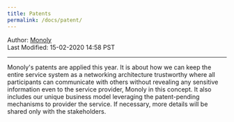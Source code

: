 ```yaml
---
title: Patents
permalink: /docs/patent/
---
```

Author: <a href="mailto:admin@monoly.com">Monoly</a>
<br>
Last Modified: 15-02-2020 14:58 PST
<br>

----

Monoly's patents are applied this year. It is about how we can keep the entire service system as a networking architecture trustworthy where all participants can communicate with others without revealing any sensitive information even to the service provider, Monoly in this concept. It also includes our unique business model leveraging the patent-pending mechanisms to provider the service. If necessary, more details will be shared only with the stakeholders.